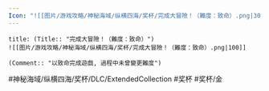 ```yaml
---
Icon: "![[图片/游戏攻略/神秘海域/纵横四海/奖杯/完成大冒險！（難度：致命）.png|30]]"
---
```

```ad-common-gold-trophy
title: (Title:: "完成大冒險！（難度：致命）")
![[图片/游戏攻略/神秘海域/纵横四海/奖杯/完成大冒險！（難度：致命）.png|100]]

(Comment:: "以致命完成遊戲, 過程中未曾變更難度")
```

#神秘海域/纵横四海/奖杯/DLC/ExtendedCollection #奖杯 #奖杯/金
